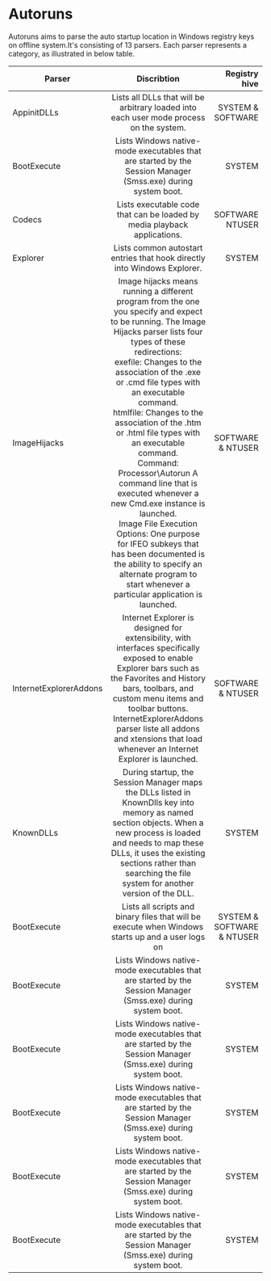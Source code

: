 # Autoruns

Autoruns aims to parse the auto startup location in Windows registry keys on offline system.It's consisting of 13 parsers. Each parser represents a category, as illustrated in below table.

| Parser        | Discribtion                               | Registry hive  |
| ------------- |:-----------------------------------------:| --------------:|
|AppinitDLLs| Lists all DLLs that will be arbitrary loaded into each user mode process on the system.    | SYSTEM & SOFTWARE |
|BootExecute| Lists Windows native-mode executables that are started by the Session Manager (Smss.exe) during system boot.      | SYSTEM |
|   Codecs  | Lists executable code that can be loaded by media playback applications.     | SOFTWARE<br />NTUSER |
| Explorer  | Lists common autostart entries that hook directly into Windows Explorer.      | SYSTEM |
|ImageHijacks| Image hijacks means running a different program from the one you specify and expect to be running. The Image Hijacks parser lists four types of these redirections: <br />exefile: Changes to the association of the .exe or .cmd file types with an executable command.<br />htmlfile: Changes to the association of the .htm or .html file types with an executable command.<br />Command: Processor\Autorun A command line that is executed whenever a new Cmd.exe instance is launched.<br />Image File Execution Options: One purpose for IFEO subkeys that has been documented is the ability to specify an alternate program to start whenever a particular application is launched. | SOFTWARE & NTUSER |
| InternetExplorerAddons | Internet Explorer is designed for extensibility, with interfaces specifically exposed to enable Explorer bars such as the Favorites and History bars, toolbars, and custom menu items and toolbar buttons.<br />InternetExplorerAddons parser liste all addons and xtensions that load whenever an Internet Explorer is launched. |   SOFTWARE & NTUSER  |
| KnownDLLs | During startup, the Session Manager maps the DLLs listed in KnownDlls key into memory as named section objects. When a new process is loaded and needs to map these DLLs, it uses the existing sections rather than searching the file system for another version of the DLL.      | SYSTEM |
| BootExecute | Lists all scripts and binary files that will be execute when Windows starts up and a user logs on | SYSTEM & SOFTWARE & NTUSER |
| BootExecute | Lists Windows native-mode executables that are started by the Session Manager (Smss.exe) during system boot.      |   SYSTEM |
| BootExecute | Lists Windows native-mode executables that are started by the Session Manager (Smss.exe) during system boot.      |   SYSTEM |
| BootExecute | Lists Windows native-mode executables that are started by the Session Manager (Smss.exe) during system boot.      |   SYSTEM |
| BootExecute | Lists Windows native-mode executables that are started by the Session Manager (Smss.exe) during system boot.      |   SYSTEM |
| BootExecute | Lists Windows native-mode executables that are started by the Session Manager (Smss.exe) during system boot.      |   SYSTEM |

